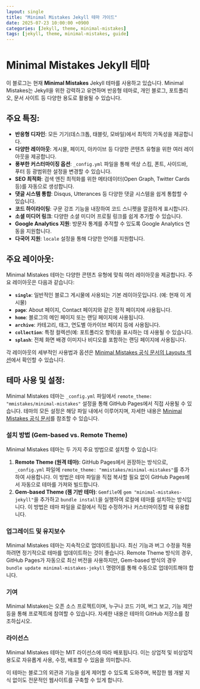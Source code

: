 ```yaml
---
layout: single
title: "Minimal Mistakes Jekyll 테마 가이드"
date: 2025-07-23 10:00:00 +0900
categories: [Jekyll, theme, minimal-mistakes]
tags: [jekyll, theme, minimal-mistakes, guide]
---
```


# Minimal Mistakes Jekyll 테마

이 블로그는 현재 **Minimal Mistakes** Jekyll 테마를 사용하고 있습니다. Minimal Mistakes는 Jekyll을 위한 강력하고 유연하며 반응형 테마로, 개인 블로그, 포트폴리오, 문서 사이트 등 다양한 용도로 활용될 수 있습니다.

## 주요 특징:

*   **반응형 디자인**: 모든 기기(데스크톱, 태블릿, 모바일)에서 최적의 가독성을 제공합니다.
*   **다양한 레이아웃**: 게시물, 페이지, 아카이브 등 다양한 콘텐츠 유형을 위한 여러 레이아웃을 제공합니다.
*   **풍부한 커스터마이징 옵션**: `_config.yml` 파일을 통해 색상 스킴, 폰트, 사이드바, 푸터 등 광범위한 설정을 변경할 수 있습니다.
*   **SEO 최적화**: 검색 엔진 최적화를 위한 메타데이터(Open Graph, Twitter Cards 등)를 자동으로 생성합니다.
*   **댓글 시스템 통합**: Disqus, Utterances 등 다양한 댓글 시스템을 쉽게 통합할 수 있습니다.
*   **코드 하이라이팅**: 구문 강조 기능을 내장하여 코드 스니펫을 깔끔하게 표시합니다.
*   **소셜 미디어 링크**: 다양한 소셜 미디어 프로필 링크를 쉽게 추가할 수 있습니다.
*   **Google Analytics 지원**: 방문자 통계를 추적할 수 있도록 Google Analytics 연동을 지원합니다.
*   **다국어 지원**: `locale` 설정을 통해 다양한 언어를 지원합니다.

## 주요 레이아웃:

Minimal Mistakes 테마는 다양한 콘텐츠 유형에 맞춰 여러 레이아웃을 제공합니다. 주요 레이아웃은 다음과 같습니다:

*   **`single`**: 일반적인 블로그 게시물에 사용되는 기본 레이아웃입니다. (예: 현재 이 게시물)
*   **`page`**: About 페이지, Contact 페이지와 같은 정적 페이지에 사용됩니다.
*   **`home`**: 블로그의 메인 페이지 또는 랜딩 페이지에 사용됩니다.
*   **`archive`**: 카테고리, 태그, 연도별 아카이브 페이지 등에 사용됩니다.
*   **`collection`**: 특정 컬렉션(예: 포트폴리오 항목)을 표시하는 데 사용될 수 있습니다.
*   **`splash`**: 전체 화면 배경 이미지나 비디오를 포함하는 랜딩 페이지에 사용됩니다.

각 레이아웃의 세부적인 사용법과 옵션은 [Minimal Mistakes 공식 문서의 Layouts 섹션](https://mmistakes.github.io/minimal-mistakes/docs/layouts/)에서 확인할 수 있습니다.

## 테마 사용 및 설정:

Minimal Mistakes 테마는 `_config.yml` 파일에서 `remote_theme: "mmistakes/minimal-mistakes"` 설정을 통해 GitHub Pages에서 직접 사용될 수 있습니다. 테마의 모든 설정은 해당 파일 내에서 이루어지며, 자세한 내용은 [Minimal Mistakes 공식 문서](https://mmistakes.github.io/minimal-mistakes/docs/quick-start-guide/)를 참조할 수 있습니다.

### 설치 방법 (Gem-based vs. Remote Theme)
Minimal Mistakes 테마는 두 가지 주요 방법으로 설치할 수 있습니다:

1.  **Remote Theme (원격 테마)**: GitHub Pages에서 권장하는 방식으로, `_config.yml` 파일에 `remote_theme: "mmistakes/minimal-mistakes"`를 추가하여 사용합니다. 이 방법은 테마 파일을 직접 복사할 필요 없이 GitHub Pages에서 자동으로 테마를 가져와 빌드합니다.
2.  **Gem-based Theme (젬 기반 테마)**: `Gemfile`에 `gem "minimal-mistakes-jekyll"`을 추가하고 `bundle install`을 실행하여 로컬에 테마를 설치하는 방식입니다. 이 방법은 테마 파일을 로컬에서 직접 수정하거나 커스터마이징할 때 유용합니다.

### 업그레이드 및 유지보수
Minimal Mistakes 테마는 지속적으로 업데이트됩니다. 최신 기능과 버그 수정을 적용하려면 정기적으로 테마를 업데이트하는 것이 좋습니다. Remote Theme 방식의 경우, GitHub Pages가 자동으로 최신 버전을 사용하지만, Gem-based 방식의 경우 `bundle update minimal-mistakes-jekyll` 명령어를 통해 수동으로 업데이트해야 합니다.

### 기여
Minimal Mistakes는 오픈 소스 프로젝트이며, 누구나 코드 기여, 버그 보고, 기능 제안 등을 통해 프로젝트에 참여할 수 있습니다. 자세한 내용은 테마의 GitHub 저장소를 참조하십시오.

### 라이선스
Minimal Mistakes 테마는 MIT 라이선스에 따라 배포됩니다. 이는 상업적 및 비상업적 용도로 자유롭게 사용, 수정, 배포할 수 있음을 의미합니다.

이 테마는 블로그의 외관과 기능을 쉽게 제어할 수 있도록 도와주며, 복잡한 웹 개발 지식 없이도 전문적인 웹사이트를 구축할 수 있게 합니다.
